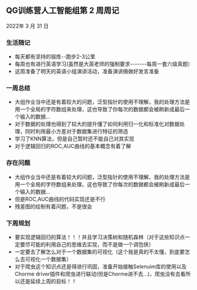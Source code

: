 ## QG训练营人工智能组第  2  周周记

2022年 3   月   31 日

### 生活随记

- 每天都有坚持的锻炼--跑步2-3公里
- 每周也有进行英语学习(虽然是大英老师的强制要求-------每周一套六级真题）
- 这周准备了明天的英语小组演讲活动，准备演讲搞做好发言准备

### 一周总结

- 大组作业当中还是有着较大的问题，泛型指针的使用不理解，我的处理方法是用一个全局的字符数组来处理，这也导致了你每次的数据都会被刷新成最后一个输入的数据...
- 对于数据的处理也得到了较大的提升懂了如何利用归一化和标准化对数据处理，同时利用最小方差对于数据集进行特征的筛选
- 学习了KNN算法，但是自己暂时还不能自己对其实现
- 对于逻辑回归的ROC,AUC曲线的基本概念有着了解

### 存在问题

- 大组作业当中还是有着较大的问题，泛型指针的使用不理解，我的处理方法是用一个全局的字符数组来处理，这也导致了你每次的数据都会被刷新成最后一个输入的数据...
- 但是ROC,AUC曲线的代码实现还是不行
- 残差图的绘制有着问题，不是很会

### 下周规划

- 要实现逻辑回归的算法！！！并且学习决策树和随机森林（对于这些知识点一定要尽可能的利用自己的思维去实现，而不是做一个调包侠）
- 一定要去了解怎么对于一个数据集的可视化（这个我是真的不太懂，到底要怎么去可视化一个数据集）
- 对于爬虫这个知识点还是得进行巩固，准备开始接触Selenuim库的使用以及Chorme driver插件和爬虫进行联动(但是Chorme进不去...)，爬虫没有去看所以还是延续上周的目标！！

